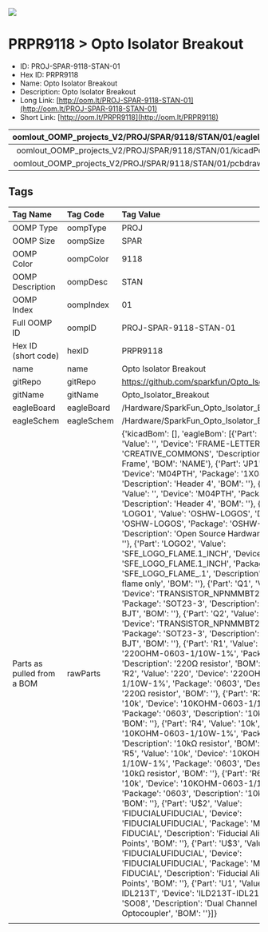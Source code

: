 


  
![][im]
# PRPR9118 > Opto Isolator Breakout

- ID: PROJ-SPAR-9118-STAN-01
- Hex ID: PRPR9118
- Name: Opto Isolator Breakout
- Description: Opto Isolator Breakout
- Long Link: [http://oom.lt/PROJ-SPAR-9118-STAN-01](http://oom.lt/PROJ-SPAR-9118-STAN-01)
- Short Link: [http://oom.lt/PRPR9118](http://oom.lt/PRPR9118)
  

|oomlout_OOMP_projects_V2/PROJ/SPAR/9118/STAN/01/eagleImage.png|oomlout_OOMP_projects_V2/PROJ/SPAR/9118/STAN/01/eagleSchemImage.png|oomlout_OOMP_projects_V2/PROJ/SPAR/9118/STAN/01/kicadPcb3dFront.png|oomlout_OOMP_projects_V2/PROJ/SPAR/9118/STAN/01/kicadPcb3dBack.png|
| :---: | :---: | :---: | :---: |
|oomlout_OOMP_projects_V2/PROJ/SPAR/9118/STAN/01/kicadPcb3d.png|oomlout_OOMP_projects_V2/PROJ/SPAR/9118/STAN/01/bomBack.png|oomlout_OOMP_projects_V2/PROJ/SPAR/9118/STAN/01/bomFront.png|oomlout_OOMP_projects_V2/PROJ/SPAR/9118/STAN/01/pcbdraw.svg|
|oomlout_OOMP_projects_V2/PROJ/SPAR/9118/STAN/01/pcbdrawBack.svg||||

## Tags
  

|Tag Name|Tag Code|Tag Value|
| :--- | :--- | :--- |
|OOMP Type|oompType|PROJ|
|OOMP Size|oompSize|SPAR|
|OOMP Color|oompColor|9118|
|OOMP Description|oompDesc|STAN|
|OOMP Index|oompIndex|01|
|Full OOMP ID|oompID|PROJ-SPAR-9118-STAN-01|
|Hex ID (short code)|hexID|PRPR9118|
|name|name|Opto Isolator Breakout|
|gitRepo|gitRepo|https://github.com/sparkfun/Opto_Isolator_Breakout|
|gitName|gitName|Opto_Isolator_Breakout|
|eagleBoard|eagleBoard|/Hardware/SparkFun_Opto_Isolator_Breakout.brd|
|eagleSchem|eagleSchem|/Hardware/SparkFun_Opto_Isolator_Breakout.sch|
|Parts as pulled from a BOM|rawParts|{'kicadBom': [], 'eagleBom': [{'Part': 'FRAME1', 'Value': '', 'Device': 'FRAME-LETTER', 'Package': 'CREATIVE_COMMONS', 'Description': 'Schematic Frame', 'BOM': 'NAME'}, {'Part': 'JP1', 'Value': '', 'Device': 'M04PTH', 'Package': '1X04', 'Description': 'Header 4', 'BOM': ''}, {'Part': 'JP2', 'Value': '', 'Device': 'M04PTH', 'Package': '1X04', 'Description': 'Header 4', 'BOM': ''}, {'Part': 'LOGO1', 'Value': 'OSHW-LOGOS', 'Device': 'OSHW-LOGOS', 'Package': 'OSHW-LOGO-S', 'Description': 'Open Source Hardware Logo', 'BOM': ''}, {'Part': 'LOGO2', 'Value': 'SFE_LOGO_FLAME.1_INCH', 'Device': 'SFE_LOGO_FLAME.1_INCH', 'Package': 'SFE_LOGO_FLAME_.1', 'Description': 'SFE Logo, flame only', 'BOM': ''}, {'Part': 'Q1', 'Value': 'NPN', 'Device': 'TRANSISTOR_NPNMMBT2222A', 'Package': 'SOT23-3', 'Description': 'Generic NPN BJT', 'BOM': ''}, {'Part': 'Q2', 'Value': 'NPN', 'Device': 'TRANSISTOR_NPNMMBT2222A', 'Package': 'SOT23-3', 'Description': 'Generic NPN BJT', 'BOM': ''}, {'Part': 'R1', 'Value': '220', 'Device': '220OHM-0603-1/10W-1%', 'Package': '0603', 'Description': '220Ω resistor', 'BOM': ''}, {'Part': 'R2', 'Value': '220', 'Device': '220OHM-0603-1/10W-1%', 'Package': '0603', 'Description': '220Ω resistor', 'BOM': ''}, {'Part': 'R3', 'Value': '10k', 'Device': '10KOHM-0603-1/10W-1%', 'Package': '0603', 'Description': '10kΩ resistor', 'BOM': ''}, {'Part': 'R4', 'Value': '10k', 'Device': '10KOHM-0603-1/10W-1%', 'Package': '0603', 'Description': '10kΩ resistor', 'BOM': ''}, {'Part': 'R5', 'Value': '10k', 'Device': '10KOHM-0603-1/10W-1%', 'Package': '0603', 'Description': '10kΩ resistor', 'BOM': ''}, {'Part': 'R6', 'Value': '10k', 'Device': '10KOHM-0603-1/10W-1%', 'Package': '0603', 'Description': '10kΩ resistor', 'BOM': ''}, {'Part': 'U$2', 'Value': 'FIDUCIALUFIDUCIAL', 'Device': 'FIDUCIALUFIDUCIAL', 'Package': 'MICRO-FIDUCIAL', 'Description': 'Fiducial Alignment Points', 'BOM': ''}, {'Part': 'U$3', 'Value': 'FIDUCIALUFIDUCIAL', 'Device': 'FIDUCIALUFIDUCIAL', 'Package': 'MICRO-FIDUCIAL', 'Description': 'Fiducial Alignment Points', 'BOM': ''}, {'Part': 'U1', 'Value': 'ILD213T-IDL213T', 'Device': 'ILD213T-IDL213T', 'Package': 'SO08', 'Description': 'Dual Channel Phototransistor Optocoupler', 'BOM': ''}]}|
||||



[im]: PROJ/SPAR/9118/STAN/01/kicadPcb3d_450.png
